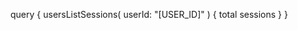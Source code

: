 query {
    usersListSessions(
        userId: "[USER_ID]"
    ) {
        total
        sessions
    }
}